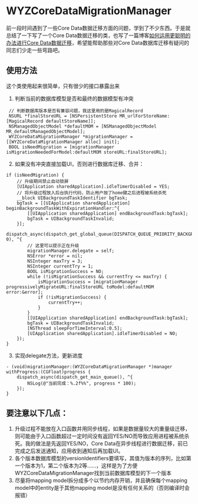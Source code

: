 WYZCoreDataMigrationManager
===========================

前一段时间遇到了一些Core Data数据迁移方面的问题，学到了不少东西。于是就总结了一下写了一个Core Data数据迁移的类，也写了一篇博客[如何运用更聪明的办法进行Core Data数据迁移](http://firestudio.cn/blog/2014/04/04/how-to-make-core-data-migration-smarter/)，希望能帮助那些对Core Data数据库迁移有疑问的同志们少走一些弯路吧。

## 使用方法

这个类使用起来很简单，只有很少的接口暴露出来

1. 判断当前的数据库模型是否和最终的数据模型有冲突

```objc
 // 判断数据库版本是否有兼容问题，我这里用的是MagicalRecord
 NSURL *finalStoreURL = [NSPersistentStore MR_urlForStoreName:[MagicalRecord defaultStoreName]];
 NSManagedObjectModel *defaultMOM = [NSManagedObjectModel MR_defaultManagedObjectModel];
 WYZCoreDataMigrationManager *migrationManager = [[WYZCoreDataMigrationManager alloc] init];
 BOOL isNeedMigration = [migrationManager isMigrationNeededForModel:defaultMOM storeURL:finalStoreURL];
```

2. 如果没有冲突直接加载UI，否则进行数据库迁移、合并：

```objc
if (isNeedMigration) {
	// 升级期间禁止自动锁屏
	[UIApplication sharedApplication].idleTimerDisabled = YES;
	// 将升级过程放入后台执行代码，防止用户按了home键之后进程被系统杀死
    __block UIBackgroundTaskIdentifier bgTask;
    bgTask = [[UIApplication sharedApplication] beginBackgroundTaskWithExpirationHandler:^{
        [[UIApplication sharedApplication] endBackgroundTask:bgTask];
        bgTask = UIBackgroundTaskInvalid;
    }];
    dispatch_async(dispatch_get_global_queue(DISPATCH_QUEUE_PRIORITY_BACKGROUND, 0), ^{
        // 这里可以提示正在升级
        migrationManager.delegate = self;
        NSError *error = nil;
        NSInteger maxTry = 3;
        NSInteger currentTry = 1;
        BOOL isMigrationSuccess = NO;
        while (!isMigrationSuccess && currentTry <= maxTry) {
            isMigrationSuccess = [migrationManager progressivelyMigrateURL:finalStoreURL toModel:defaultMOM error:&error];
            if (!isMigrationSuccess) {
                currentTry++;
            }
        } 
        [[UIApplication sharedApplication] endBackgroundTask:bgTask];
        bgTask = UIBackgroundTaskInvalid;
        [NSThread sleepForTimeInterval:0.5];
        [UIApplication sharedApplication].idleTimerDisabled = NO;
    });
}
```

3. 实现delegate方法，更新进度

```objc
- (void)migrationManager:(WYZCoreDataMigrationManager *)manager withProgress:(CGFloat)progress {
    dispatch_async(dispatch_get_main_queue(), ^{
        NSLog(@"当前完成：%.2f%%", progress * 100);
    });
}
```

## 要注意以下几点：

1. 升级过程不能放在入口函数并用同步线程，如果是数据量较大的重量级迁移，则可能由于入口函数超过一定时间没有返回YES/NO而导致应用进程被系统杀死。我的做法是先返回YES/NO，Core Data在异步线程进行数据迁移，前已完成之后发送通知，应用收到通知后再加载UI。
2. 各个版本数据库模型的versionIdentifiers要填写，其值为版本的序列，比如第一个版本为1，第二个版本为2等……，这样是为了方便WYZCoreDataMigrationManager找到当前数据库模型的下一个版本
3. 尽量将mapping model拆分成多个以节约内存开销，并且确保每个mapping model中的entity是于其他mapping model是没有任何关系的（否则编译时会报错）
